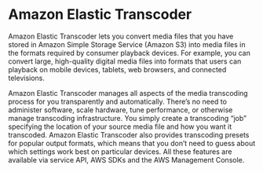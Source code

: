 # Amazon Elastic Transcoder

Amazon Elastic Transcoder lets you convert media files that you have stored in Amazon Simple Storage Service (Amazon S3) into media files in the formats required by consumer playback devices. For example, you can convert large, high-quality digital media files into formats that users can playback on mobile devices, tablets, web browsers, and connected televisions.

Amazon Elastic Transcoder manages all aspects of the media transcoding process for you transparently and automatically. There’s no need to administer software, scale hardware, tune performance, or otherwise manage transcoding infrastructure. You simply create a transcoding “job” specifying the location of your source media file and how you want it transcoded. Amazon Elastic Transcoder also provides transcoding presets for popular output formats, which means that you don’t need to guess about which settings work best on particular devices. All these features are available via service API, AWS SDKs and the AWS Management Console.
